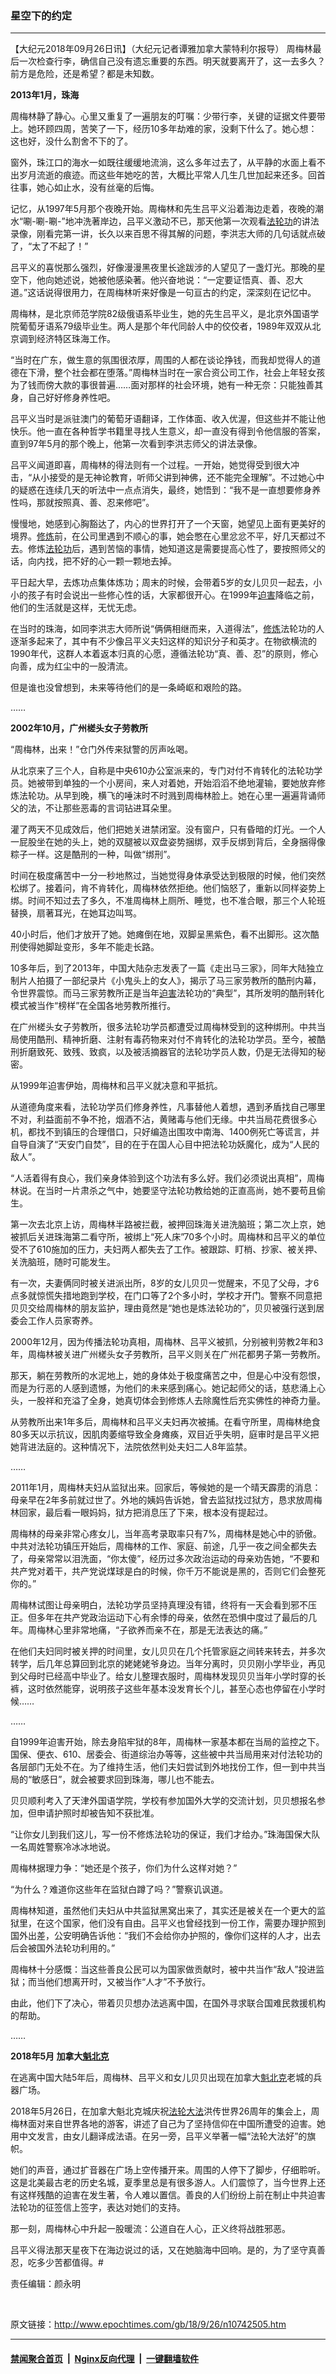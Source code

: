 ### 星空下的约定
------------------------

<p>【大纪元2018年09月26日讯】（大纪元记者谭雅加拿大蒙特利尔报导） 周梅林最后一次检查行李，确信自己没有遗忘重要的东西。明天就要离开了，这一去多久？前方是危险，还是希望？都是未知数。</p>
<p><strong>2013年1月，珠海</strong></p>
<p>周梅林静了静心。心里又重复了一遍朋友的叮嘱：少带行李，关键的证据文件要带上。她环顾四周，苦笑了一下，经历10多年劫难的家，没剩下什么了。她心想：这也好，没什么割舍不下的了。</p>
<p>窗外，珠江口的海水一如既往缓缓地流淌，这么多年过去了，从平静的水面上看不出岁月流逝的痕迹。而这些年她吃的苦，大概比平常人几生几世加起来还多。回首往事，她心如止水，没有丝毫的后悔。</p>
<p>记忆，从1997年5月那个夜晚开始。周梅林和先生吕平义沿着海边走着，夜晚的潮水“唰-唰-唰-”地冲洗著岸边，吕平义激动不已，那天他第一次观看<a href="http://www.epochtimes.com/gb/tag/%E6%B3%95%E8%BD%AE%E5%8A%9F.html">法轮功</a>的讲法录像，刚看完第一讲，长久以来百思不得其解的问题，李洪志大师的几句话就点破了，“太了不起了！”</p>
<p>吕平义的喜悦那么强烈，好像漫漫黑夜里长途跋涉的人望见了一盏灯光。那晚的星空下，他向她述说，她被他感染著。他兴奋地说：“一定要证悟真、善、忍大道。”这话说得很用力，在周梅林听来好像是一句亘古的约定，深深刻在记忆中。</p>
<p>周梅林，是北京师范学院82级俄语系毕业生，她的先生吕平义，是北京外国语学院葡萄牙语系79级毕业生。两人是那个年代同龄人中的佼佼者，1989年双双从北京调到经济特区珠海工作。</p>
<p>“当时在广东，做生意的氛围很浓厚，周围的人都在谈论挣钱，而我却觉得人的道德在下滑，整个社会都在堕落。”周梅林当时在一家合资公司工作，社会上年轻女孩为了钱而傍大款的事很普遍……面对那样的社会环境，她有一种无奈：只能独善其身，自己好好修身养性吧。</p>
<p>吕平义当时是派驻澳门的葡萄牙语翻译，工作体面、收入优渥，但这些并不能让他快乐。他一直在各种哲学书籍里寻找人生意义，却一直没有得到令他信服的答案，直到97年5月的那个晚上，他第一次看到李洪志师父的讲法录像。</p>
<p>吕平义闻道即喜，周梅林的得法则有一个过程。一开始，她觉得受到很大冲击，“从小接受的是无神论教育，听师父讲到神佛，还不能完全理解”。不过她心中的疑惑在连续几天的听法中一点点消失，最终，她悟到：“我不是一直想要修身养性吗，那就按照真、善、忍来修吧”。</p>
<p>慢慢地，她感到心胸豁达了，内心的世界打开了一个天窗，她望见上面有更美好的境界。<a href="http://www.epochtimes.com/gb/tag/%E4%BF%AE%E7%82%BC.html">修炼</a>前，在公司里遇到不顺心的事，她会憋在心里忿忿不平，好几天都过不去。修炼<a href="http://www.epochtimes.com/gb/tag/%E6%B3%95%E8%BD%AE%E5%8A%9F.html">法轮功</a>后，遇到苦恼的事情，她知道这是需要提高心性了，要按照师父的话，向内找，把不好的心一颗一颗地去掉。</p>
<p>平日起大早，去炼功点集体炼功；周末的时候，会带着5岁的女儿贝贝一起去，小小的孩子有时会说出一些修心性的话，大家都很开心。在1999年<a href="http://www.epochtimes.com/gb/tag/%E8%BF%AB%E5%AE%B3.html">迫害</a>降临之前，他们的生活就是这样，无忧无虑。</p>
<p>在当时的珠海，如同李洪志大师所说“俩俩相继而来，入道得法”，<a href="http://www.epochtimes.com/gb/tag/%E4%BF%AE%E7%82%BC.html">修炼</a>法轮功的人逐渐多起来了，其中有不少像吕平义夫妇这样的知识分子和英才。在物欲横流的1990年代，这群人本着返本归真的心愿，遵循法轮功“真、善、忍”的原则，修心向善，成为红尘中的一股清流。</p>
<p>但是谁也没曾想到，未来等待他们的是一条崎岖和艰险的路。</p>
<p>……</p>
<p><strong>2002年10月，广州槎头女子劳教所</strong></p>
<p>“周梅林，出来！”仓门外传来狱警的厉声吆喝。</p>
<p>从北京来了三个人，自称是中央610办公室派来的，专门对付不肯转化的法轮功学员。她被带到单独的一个小房间，来人对着她，开始滔滔不绝地灌输，要她放弃修炼法轮功。从早到晚，横飞的唾沫时不时溅到周梅林脸上。她在心里一遍遍背诵师父的法，不让那些恶毒的言词钻进耳朵里。</p>
<p>灌了两天不见成效后，他们把她关进禁闭室。没有窗户，只有昏暗的灯光。一个人一屁股坐在她的头上，她的双腿被以双盘姿势捆绑，双手反绑到背后，全身捆得像粽子一样。这是酷刑的一种，叫做“绑刑”。</p>
<p>时间在极度痛苦中一分一秒地熬过，当她觉得身体承受达到极限的时候，他们突然松绑了。接着问，肯不肯转化，周梅林依然拒绝。他们恼怒了，重新以同样姿势上绑。时间不知过去了多久，不准周梅林上厕所、睡觉，也不准合眼，那三个人轮班替换，扇著耳光，在她耳边叫骂。</p>
<p>40小时后，他们才放开了她。她瘫倒在地，双脚呈黑紫色，看不出脚形。这次酷刑使得她脚趾变形，多年不能走长路。</p>
<p>10多年后，到了2013年，中国大陆杂志发表了一篇《走出马三家》，同年大陆独立制片人拍摄了一部纪录片《小鬼头上的女人》，揭示了马三家劳教所的酷刑内幕，令世界震惊。而马三家劳教所正是当年<a href="http://www.epochtimes.com/gb/tag/%E8%BF%AB%E5%AE%B3.html">迫害</a>法轮功的“典型”，其所发明的酷刑转化模式被当作“榜样”在全国各地劳教所推行。</p>
<p>在广州槎头女子劳教所，很多法轮功学员都遭受过周梅林受到的这种绑刑。中共当局使用酷刑、精神折磨、注射有毒药物来对付不肯转化的法轮功学员。至今，被酷刑折磨致死、致残、致疯，以及被活摘器官的法轮功学员人数，仍是无法得知的秘密。</p>
<p>从1999年迫害伊始，周梅林和吕平义就决意和平抵抗。</p>
<p>从道德角度来看，法轮功学员们修身养性，凡事替他人着想，遇到矛盾找自己哪里不对，利益面前不争不抢，烟酒不沾，黄赌毒与他们无缘。中共当局花费很多心机，都找不到镇压的合理借口，只好编造出围攻中南海、1400例死亡等谎言，并自导自演了“天安门自焚”，目的在于在国人心目中把法轮功妖魔化，成为“人民的敌人”。</p>
<p>“人活着得有良心，我们亲身体验到这个功法有多么好。我们必须说出真相”，周梅林说。在当时一片肃杀之气中，她要坚守法轮功教给她的正直高尚，她不要苟且偷生。</p>
<p>第一次去北京上访，周梅林半路被拦截，被押回珠海关进洗脑班；第二次上京，她被抓后关进珠海第二看守所，被绑上“死人床”70多个小时。周梅林和吕平义的单位受不了610施加的压力，夫妇两人都失去了工作。被跟踪、盯梢、抄家、被关押、关洗脑班，随时可能发生。</p>
<p>有一次，夫妻俩同时被关进派出所，8岁的女儿贝贝一觉醒来，不见了父母，才6点多就惊慌失措地跑到学校，在门口等了2个多小时，学校才开门。警察不同意把贝贝交给周梅林的朋友监护，理由竟然是“她也是炼法轮功的”，贝贝被强行送到居委会工作人员家寄养。</p>
<p>2000年12月，因为传播法轮功真相，周梅林、吕平义被抓，分别被判劳教2年和3年，周梅林被关进广州槎头女子劳教所，吕平义则关在广州花都男子第一劳教所。</p>
<p>那天，躺在劳教所的水泥地上，她的身体处于极度痛苦之中，但是心中没有怨恨，而是为行恶的人感到遗憾，为他们的未来感到痛心。她记起师父的话，慈悲涌上心头，一股祥和充溢了全身，她真切体会到修炼人去除魔性后充实佛性的神奇力量。</p>
<p>从劳教所出来1年多后，周梅林和吕平义夫妇再次被捕。在看守所里，周梅林绝食80多天以示抗议，因肌肉萎缩导致全身瘫痪，双目近乎失明，庭审时是吕平义把她背进法庭的。这种情况下，法院依然判处夫妇二人8年监禁。</p>
<p>……</p>
<p>2011年1月，周梅林夫妇从监狱出来。回家后，等候她的是一个晴天霹雳的消息：母亲早在2年多前就过世了。外地的姨妈告诉她，曾去监狱找过狱方，恳求放周梅林回家，最后看一眼妈妈，狱方把消息压了下来，根本没有提起过。</p>
<p>周梅林的母亲非常心疼女儿，当年高考录取率只有7%，周梅林是她心中的骄傲。中共对法轮功镇压开始后，周梅林的工作、家庭、前途，几乎一夜之间全都失去了，母亲常常以泪洗面，“你太傻”，经历过多次政治运动的母亲劝告她，“不要和共产党对着干，共产党说煤球是白的时候，你千万不能说是黑的，否则它们会整死你的。”</p>
<p>周梅林试图让母亲明白，法轮功学员坚持真理没有错，终将有一天会看到邪不压正。但多年在共产党政治运动下心有余悸的母亲，依然在恐惧中度过了最后的几年。周梅林心里非常地痛，“子欲养而亲不在，那是无法表达的痛。”</p>
<p>在他们夫妇同时被关押的时间里，女儿贝贝在几个托管家庭之间转来转去，并多次转学，后几年总算回到北京的姥姥姥爷身边。当年分离时，贝贝刚小学毕业，再见到父母时已经高中毕业了。给女儿整理衣服时，周梅林发现贝贝当年小学时穿的长裤，这时依然能穿，说明孩子这些年基本没发育长个儿，甚至心态也停留在小学时候……</p>
<p>……</p>
<p>自1999年迫害开始，除去身陷牢狱的8年，周梅林一家基本都在当局的监控之下。国保、便衣、610、居委会、街道综治办等等，这些被中共当局用来对付法轮功的各层部门无处不在。为了维持生活，他们夫妇尝试到外地找份工作，但一到中共当局的“敏感日”，就会被要求回到珠海，哪儿也不能去。</p>
<p>贝贝顺利考入了天津外国语学院，学校有参加国外大学的交流计划，贝贝想报名参加，但申请护照时却被告知不获批准。</p>
<p>“让你女儿到我们这儿，写一份不修炼法轮功的保证，我们才给办。”珠海国保大队一名周姓警察冷冰冰地说。</p>
<p>周梅林据理力争：“她还是个孩子，你们为什么这样对她？”</p>
<p>“为什么？难道你这些年在监狱白蹲了吗？”警察讥讽道。</p>
<p>周梅林知道，虽然他们夫妇从中共监狱黑窝出来了，其实还是被关在一个更大的监狱里，在这个国家，他们没有自由。吕平义也曾经找到一份工作，需要办理护照到国外出差，公安明确告诉他：“我们不会给你办护照的，像你们这样的人才，出去后会被国外法轮功利用的。”</p>
<p>周梅林十分感慨：当这些善良公民可以为国家做贡献时，被中共当作“敌人”投进监狱；而当他们想离开时，又被当作“人才”不予放行。</p>
<p>由此，他们下了决心，带着贝贝想办法逃离中国，在国外寻求联合国难民救援机构的帮助。</p>
<p>……</p>
<p><strong>2018年5月 加拿大<a href="http://www.epochtimes.com/gb/tag/%E9%AD%81%E5%8C%97%E5%85%8B.html">魁北克</a></strong></p>
<p>在逃离中国大陆5年后，周梅林、吕平义和女儿贝贝出现在加拿大<a href="http://www.epochtimes.com/gb/tag/%E9%AD%81%E5%8C%97%E5%85%8B.html">魁北克</a>老城的兵器广场。</p>
<p>2018年5月26日，在加拿大魁北克城庆祝<a href="http://www.epochtimes.com/gb/tag/%E6%B3%95%E8%BD%AE%E5%A4%A7%E6%B3%95.html">法轮大法</a>洪传世界26周年的集会上，周梅林面对来自世界各地的游客，讲述了自己为了坚持信仰在中国所遭受的迫害。她用中文发言，由女儿翻译成法语。在另一旁，吕平义举著一幅“法轮大法好”的旗帜。</p>
<p>她们的声音，通过扩音器在广场上空传播开来。周围的人停下了脚步，仔细聆听。这是北美最古老的历史名城，夏季里总是有很多游人。人们震惊了，当今世界上还有这样残酷的迫害在发生著，令人难以置信。善良的人们纷纷上前在制止中共迫害法轮功的征签信上签字，表达对她们的支持。</p>
<p>那一刻，周梅林心中升起一股暖流：公道自在人心，正义终将战胜邪恶。</p>
<p>吕平义得法那天星夜下在海边说过的话，又在她脑海中回响。是的，为了坚守真善忍，吃多少苦都值得。#</p>
<p>责任编辑：颜永明</p>
<p>&nbsp;</p>

原文链接：http://www.epochtimes.com/gb/18/9/26/n10742505.htm


------------------------
#### [禁闻聚合首页](https://github.com/gfw-breaker/banned-news/blob/master/README.md) &nbsp;|&nbsp; [Nginx反向代理](https://github.com/gfw-breaker/open-proxy/blob/master/README.md) &nbsp;|&nbsp; [一键翻墙软件](https://github.com/gfw-breaker/nogfw/blob/master/README.md)